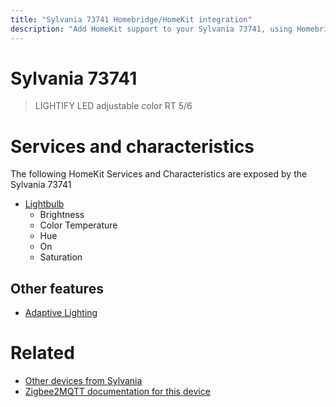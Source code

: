 ```yaml
---
title: "Sylvania 73741 Homebridge/HomeKit integration"
description: "Add HomeKit support to your Sylvania 73741, using Homebridge, Zigbee2MQTT and homebridge-z2m."
---
```

<!---
This file has been GENERATED using src/docgen/docgen.ts
DO NOT EDIT THIS FILE MANUALLY!
-->
# Sylvania 73741
> LIGHTIFY LED adjustable color RT 5/6


# Services and characteristics
The following HomeKit Services and Characteristics are exposed by
the Sylvania 73741

* [Lightbulb](../../light.md)
  * Brightness
  * Color Temperature
  * Hue
  * On
  * Saturation


## Other features
* [Adaptive Lighting](../../light.md)


# Related
* [Other devices from Sylvania](../index.md#sylvania)
* [Zigbee2MQTT documentation for this device](https://www.zigbee2mqtt.io/devices/73741.html)